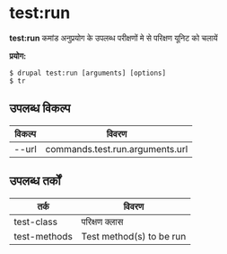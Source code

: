 # test:run
**test:run** कमांड अनुप्रयोग के उपलब्ध परीक्षणों मे से परिक्षण यूनिट को चलायें

**प्रयोग:**
```
$ drupal test:run [arguments] [options] 
$ tr  
```

## उपलब्ध विकल्प
विकल्प | विवरण
-------|-------------
--url | commands.test.run.arguments.url

## उपलब्ध तर्कों
तर्क | विवरण
---------|-------------
test-class | परिक्षण क्लास
test-methods | Test method(s) to be run
